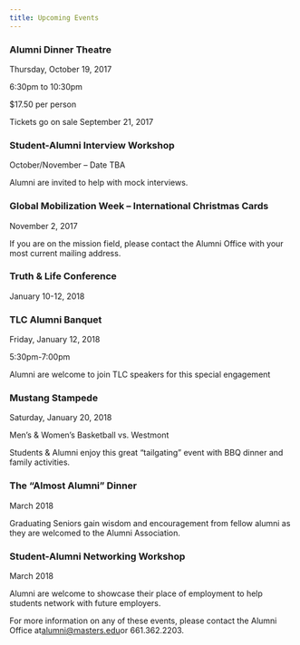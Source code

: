 ```yaml
---
title: Upcoming Events
---
```


### Alumni Dinner Theatre

Thursday, October 19, 2017

6:30pm to 10:30pm

\$17.50 per person

Tickets go on sale September 21, 2017

### Student-Alumni Interview Workshop

October/November – Date TBA

Alumni are invited to help with mock interviews.

### Global Mobilization Week – International Christmas Cards

November 2, 2017

If you are on the mission field, please contact the Alumni Office with your most current mailing address.

### 

### Truth & Life Conference

January 10-12, 2018

### TLC Alumni Banquet

Friday, January 12, 2018

5:30pm-7:00pm

Alumni are welcome to join TLC speakers for this special engagement

### Mustang Stampede

Saturday, January 20, 2018

Men’s & Women’s Basketball vs. Westmont

Students & Alumni enjoy this great “tailgating” event with BBQ dinner and family activities.

### The “Almost Alumni” Dinner

March 2018

Graduating Seniors gain wisdom and encouragement from fellow alumni as they are welcomed to the Alumni Association.

### Student-Alumni Networking Workshop

March 2018

Alumni are welcome to showcase their place of employment to help students network with future employers.

For more information on any of these events, please contact the Alumni Office at[alumni@masters.edu](mailto:alumni@masters.edu)or 661.362.2203.
